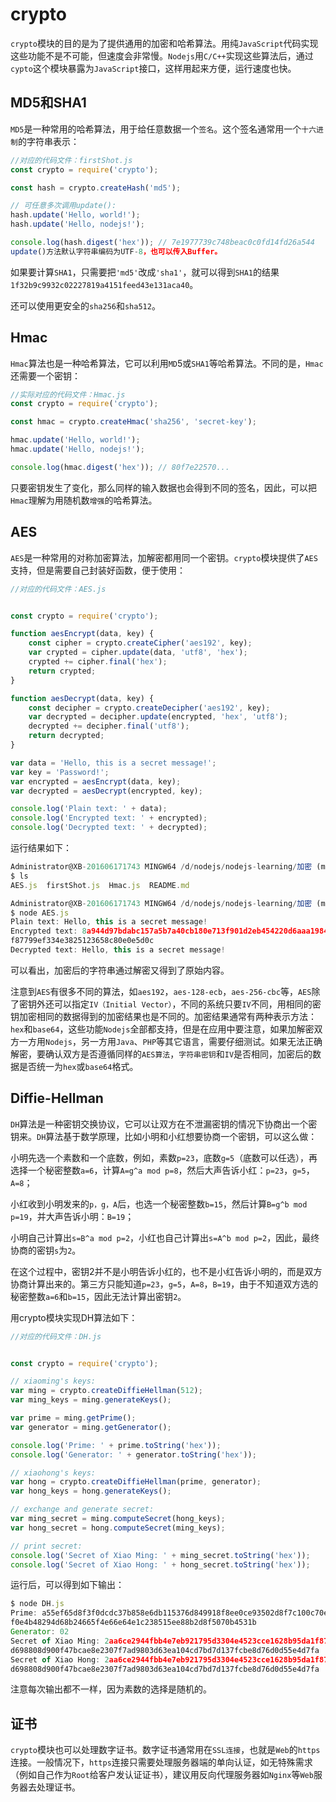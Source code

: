 # crypto
`crypto`模块的目的是为了提供通用的加密和哈希算法。用纯`JavaScript`代码实现这些功能不是不可能，但速度会非常慢。`Nodejs`用`C/C++`实现这些算法后，通过`cypto`这个模块暴露为`JavaScript`接口，这样用起来方便，运行速度也快。

## MD5和SHA1

`MD5`是一种常用的哈希算法，用于给任意数据一个`签名`。这个签名通常用一个`十六进制`的字符串表示：
```JavaScript
//对应的代码文件：firstShot.js
const crypto = require('crypto');

const hash = crypto.createHash('md5');

// 可任意多次调用update():
hash.update('Hello, world!');
hash.update('Hello, nodejs!');

console.log(hash.digest('hex')); // 7e1977739c748beac0c0fd14fd26a544
update()方法默认字符串编码为UTF-8，也可以传入Buffer。
```
如果要计算`SHA1`，只需要把`'md5'`改成`'sha1'`，就可以得到`SHA1`的结果`1f32b9c9932c02227819a4151feed43e131aca40`。

还可以使用更安全的`sha256`和`sha512`。

## Hmac

`Hmac`算法也是一种哈希算法，它可以利用`MD`5或`SHA1`等哈希算法。不同的是，`Hmac`还需要一个密钥：
```JavaScript
//实际对应的代码文件：Hmac.js
const crypto = require('crypto');

const hmac = crypto.createHmac('sha256', 'secret-key');

hmac.update('Hello, world!');
hmac.update('Hello, nodejs!');

console.log(hmac.digest('hex')); // 80f7e22570...
```
只要密钥发生了变化，那么同样的输入数据也会得到不同的签名，因此，可以把`Hmac`理解为用随机数`增强`的哈希算法。

## AES

`AES`是一种常用的对称加密算法，加解密都用同一个密钥。`crypto`模块提供了`AES`支持，但是需要自己封装好函数，便于使用：
```JavaScript
//对应的代码文件：AES.js


const crypto = require('crypto');

function aesEncrypt(data, key) {
    const cipher = crypto.createCipher('aes192', key);
    var crypted = cipher.update(data, 'utf8', 'hex');
    crypted += cipher.final('hex');
    return crypted;
}

function aesDecrypt(data, key) {
    const decipher = crypto.createDecipher('aes192', key);
    var decrypted = decipher.update(encrypted, 'hex', 'utf8');
    decrypted += decipher.final('utf8');
    return decrypted;
}

var data = 'Hello, this is a secret message!';
var key = 'Password!';
var encrypted = aesEncrypt(data, key);
var decrypted = aesDecrypt(encrypted, key);

console.log('Plain text: ' + data);
console.log('Encrypted text: ' + encrypted);
console.log('Decrypted text: ' + decrypted);
```
运行结果如下：
```JavaScript
Administrator@XB-201606171743 MINGW64 /d/nodejs/nodejs-learning/加密 (master)
$ ls
AES.js  firstShot.js  Hmac.js  README.md

Administrator@XB-201606171743 MINGW64 /d/nodejs/nodejs-learning/加密 (master)
$ node AES.js
Plain text: Hello, this is a secret message!
Encrypted text: 8a944d97bdabc157a5b7a40cb180e713f901d2eb454220d6aaa1984831e17231
f87799ef334e3825123658c80e0e5d0c
Decrypted text: Hello, this is a secret message!

```
可以看出，加密后的字符串通过解密又得到了原始内容。

注意到`AES`有很多不同的算法，如`aes192`，`aes-128-ecb`，`aes-256-cbc`等，`AES`除了密钥外还可以指定`IV（Initial Vector）`，不同的系统只要`IV`不同，用相同的密钥加密相同的数据得到的加密结果也是不同的。加密结果通常有两种表示方法：`hex`和`base64`，这些功能`Nodejs`全部都支持，但是在应用中要注意，如果加解密双方一方用`Nodejs`，另一方用`Java`、`PHP`等其它语言，需要仔细测试。如果无法正确解密，要确认双方是否遵循同样的`AES算法`，`字符串密钥`和`IV`是否相同，加密后的数据是否统一为`hex`或`base64`格式。

## Diffie-Hellman

`DH`算法是一种密钥交换协议，它可以让双方在不泄漏密钥的情况下协商出一个密钥来。`DH`算法基于数学原理，比如小明和小红想要协商一个密钥，可以这么做：

小明先选一个素数和一个底数，例如，素数`p=23`，底数`g=5`（底数可以任选），再选择一个秘密整数`a=6`，计算`A=g^a mod p=8`，然后大声告诉小红：`p=23`，`g=5`，`A=8`；

小红收到小明发来的`p，g，A`后，也选一个秘密整数`b=15`，然后计算`B=g^b mod p=19`，并大声告诉小明：`B=19`；

小明自己计算出`s=B^a mod p=2`，小红也自己计算出`s=A^b mod p=2`，因此，最终协商的密钥`s`为`2`。

在这个过程中，密钥2并不是小明告诉小红的，也不是小红告诉小明的，而是双方协商计算出来的。第三方只能知道`p=23`，`g=5`，`A=8`，`B=19`，由于不知道双方选的秘密整数`a=6`和`b=15`，因此无法计算出密钥`2`。

用crypto模块实现DH算法如下：
```JavaScript
//对应的代码文件：DH.js


const crypto = require('crypto');

// xiaoming's keys:
var ming = crypto.createDiffieHellman(512);
var ming_keys = ming.generateKeys();

var prime = ming.getPrime();
var generator = ming.getGenerator();

console.log('Prime: ' + prime.toString('hex'));
console.log('Generator: ' + generator.toString('hex'));

// xiaohong's keys:
var hong = crypto.createDiffieHellman(prime, generator);
var hong_keys = hong.generateKeys();

// exchange and generate secret:
var ming_secret = ming.computeSecret(hong_keys);
var hong_secret = hong.computeSecret(ming_keys);

// print secret:
console.log('Secret of Xiao Ming: ' + ming_secret.toString('hex'));
console.log('Secret of Xiao Hong: ' + hong_secret.toString('hex'));
```
运行后，可以得到如下输出：
```JavaScript
$ node DH.js
Prime: a55ef65d8f3f0dcdc37b858e6db115376d849918f8ee0ce93502d8f7c100c70e854e986e4
f0e4b48294d68b24665f4e66e64e1c238515ee88b2d8f5070b4531b
Generator: 02
Secret of Xiao Ming: 2aa6ce2944fbb4e7eb921795d3304e4523cce1628b95da1f87d7cf038a5
d698808d900f47bcae8e2307f7ad9803d63ea104cd7bd7d137fcbe8d76d0d55e4d7fa
Secret of Xiao Hong: 2aa6ce2944fbb4e7eb921795d3304e4523cce1628b95da1f87d7cf038a5
d698808d900f47bcae8e2307f7ad9803d63ea104cd7bd7d137fcbe8d76d0d55e4d7fa
```
注意每次输出都不一样，因为素数的选择是随机的。


## 证书
`crypto`模块也可以处理数字证书。数字证书通常用在`SSL连接`，也就是`Web`的`https`连接。一般情况下，`https`连接只需要处理服务器端的单向认证，如无特殊需求（例如自己作为`Root`给客户发认证证书），建议用反向代理服务器如`Nginx`等`Web`服务器去处理证书。